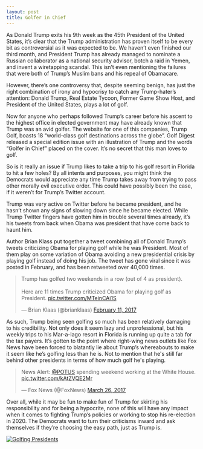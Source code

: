 ```yaml
---
layout: post
title: Golfer in Chief
---
```


As Donald Trump exits his 9th week as the 45th President of the United States, it’s clear that the Trump administration has proven itself to be every bit as controversial as it was expected to be. We haven’t even finished our third month, and President Trump has already managed to nominate a Russian collaborator as a national security advisor, botch a raid in Yemen, and invent a wiretapping scandal. This isn’t even mentioning the failures that were both of Trump’s Muslim bans and his repeal of Obamacare.

However, there’s one controversy that, despite seeming benign, has just the right combination of irony and hypocrisy to catch any Trump-hater’s attention: Donald Trump, Real Estate Tycoon, Former Game Show Host, and President of the United States, plays a lot of golf.

Now for anyone who perhaps followed Trump’s career before his ascent to the highest office in elected government may have already known that Trump was an avid golfer. The website for one of this companies, Trump Golf, boasts 18 “world-class golf destinations across the globe”. Golf Digest released a special edition issue with an illustration of Trump and the words “Golfer in Chief” placed on the cover. It’s no secret that this man loves to golf.

So is it really an issue if Trump likes to take a trip to his golf resort in Florida to hit a few holes? By all intents and purposes, you might think the Democrats would appreciate any time Trump takes away from trying to pass other morally evil executive order. This could have possibly been the case, if it weren’t for Trump’s Twitter account.

Trump was very active on Twitter before he became president, and he hasn’t shown any signs of slowing down since he became elected. While Trump Twitter fingers have gotten him in trouble several times already, it’s his tweets from back when Obama was president that have come back to haunt him.

Author Brian Klass put together a tweet combining all of Donald Trump’s tweets criticizing Obama for playing golf while he was President. Most of them play on some variation of Obama avoiding a new presidential crisis by playing golf instead of doing his job. The tweet has gone viral since it was posted in February, and has been retweeted over 40,000 times.

<blockquote class="twitter-tweet" data-lang="en"><p lang="en" dir="ltr">Trump has golfed two weekends in a row (out of 4 as president).<br><br>Here are 11 times Trump criticized Obama for playing golf as President. <a href="https://t.co/MTeinCAi1S">pic.twitter.com/MTeinCAi1S</a></p>&mdash; Brian Klaas (@brianklaas) <a href="https://twitter.com/brianklaas/status/830565403361304576">February 11, 2017</a></blockquote>
<script async src="//platform.twitter.com/widgets.js" charset="utf-8"></script>

As such, Trump being seen golfing so much has been relatively damaging to his credibility. Not only does it seem lazy and unprofessional, but his weekly trips to his Mar-a-lago resort in Florida is running up quite a tab for the tax payers. It’s gotten to the point where right-wing news outlets like Fox News have been forced to blatantly lie about Trump’s whereabouts to make it seem like he’s golfing less than he is. Not to mention that he's still far behind other presidents in terms of how much golf he's playing.

<blockquote class="twitter-tweet" data-lang="en"><p lang="en" dir="ltr">News Alert: <a href="https://twitter.com/POTUS">@POTUS</a> spending weekend working at the White House. <a href="https://t.co/kAtZVQE2Mr">pic.twitter.com/kAtZVQE2Mr</a></p>&mdash; Fox News (@FoxNews) <a href="https://twitter.com/FoxNews/status/846112245797007360">March 26, 2017</a></blockquote>
<script async src="//platform.twitter.com/widgets.js" charset="utf-8"></script>

Over all, while it may be fun to make fun of Trump for skirting his responsibility and for being a hypocrite, none of this will have any impact when it comes to fighting Trump’s policies or working to stop his re-election in 2020. The Democrats want to turn their criticisms inward and ask themselves if they’re choosing the easy path, just as Trump is.

<div class='tableauPlaceholder' id='viz1490595675999' style='position: relative'><noscript><a href='#'><img alt='Golfing Presidents ' src='https:&#47;&#47;public.tableau.com&#47;static&#47;images&#47;Tr&#47;TrumpGolf&#47;Story1&#47;1_rss.png' style='border: none' /></a></noscript><object class='tableauViz'  style='display:none;'><param name='host_url' value='https%3A%2F%2Fpublic.tableau.com%2F' /> <param name='site_root' value='' /><param name='name' value='TrumpGolf&#47;Story1' /><param name='tabs' value='no' /><param name='toolbar' value='no' /><param name='static_image' value='https:&#47;&#47;public.tableau.com&#47;static&#47;images&#47;Tr&#47;TrumpGolf&#47;Story1&#47;1.png' /> <param name='animate_transition' value='yes' /><param name='display_static_image' value='yes' /><param name='display_spinner' value='yes' /><param name='display_overlay' value='yes' /><param name='display_count' value='yes' /></object></div>                <script type='text/javascript'>                    var divElement = document.getElementById('viz1490595675999');                    var vizElement = divElement.getElementsByTagName('object')[0];                    vizElement.style.width='654px';vizElement.style.height='929px';                    var scriptElement = document.createElement('script');                    scriptElement.src = 'https://public.tableau.com/javascripts/api/viz_v1.js';                    vizElement.parentNode.insertBefore(scriptElement, vizElement);                </script>
</div>
